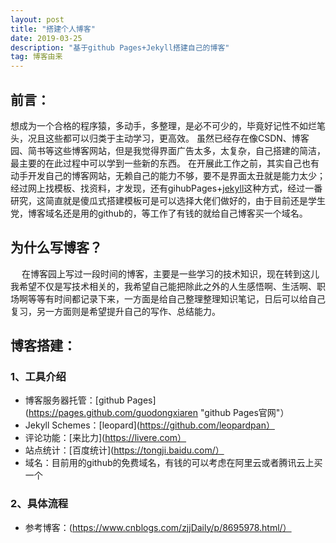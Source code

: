 ```yaml
---
layout: post
title: "搭建个人博客"
date: 2019-03-25
description: "基于github Pages+Jekyll搭建自己的博客"
tag: 博客由来
---   
```

## 前言：
  想成为一个合格的程序猿，多动手，多整理，是必不可少的，毕竟好记性不如烂笔头，况且这些都可以归类于主动学习，更高效。
  虽然已经存在像CSDN、博客园、简书等这些博客网站，但是我觉得界面广告太多，太复杂，自己搭建的简洁，最主要的在此过程中可以学到一些新的东西。
  在开展此工作之前，其实自己也有动手开发自己的博客网站，无赖自己的能力不够，要不是界面太丑就是能力太少；
  经过网上找模板、找资料，才发现，还有gihubPages+[jekyll](https://jekyllrb.com/guodongxiaren "官网")这种方式，经过一番研究，这简直就是傻瓜式搭建模板可是可以选择大佬们做好的，由于目前还是学生党，博客域名还是用的github的，等工作了有钱的就给自己博客买一个域名。
## 为什么写博客？
　  在博客园上写过一段时间的博客，主要是一些学习的技术知识，现在转到这儿我希望不仅是写技术相关的，我希望自己能把除此之外的人生感悟啊、生活啊、职场啊等等有时间都记录下来，一方面是给自己整理整理知识笔记，日后可以给自己复习，另一方面则是希望提升自己的写作、总结能力。
## 博客搭建：
### 1、工具介绍
- 博客服务器托管：[github Pages](https://pages.github.com/guodongxiaren "github Pages官网"）
- Jekyll Schemes：[leopard](https://github.com/leopardpan）      
- 评论功能：[来比力](https://livere.com）
- 站点统计：[百度统计](https://tongji.baidu.com/）
- 域名：目前用的github的免费域名，有钱的可以考虑在阿里云或者腾讯云上买一个
### 2、具体流程
- 参考博客：(https://www.cnblogs.com/zjjDaily/p/8695978.html/）
